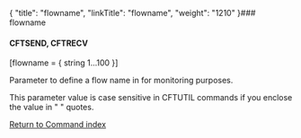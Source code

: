 {
    "title": "flowname",
    "linkTitle": "flowname",
    "weight": "1210"
}### flowname

#### CFTSEND, CFTRECV

\[flowname = { string 1...100 }\]

Parameter to define a flow name in for monitoring purposes.

This parameter value is case sensitive in CFTUTIL commands if you enclose the value in " " quotes.

[Return to Command index](../../)
